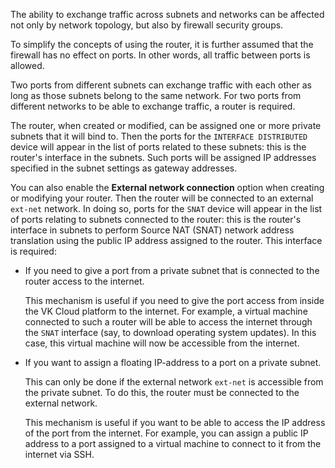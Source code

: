 <info>

The ability to exchange traffic across subnets and networks can be affected not only by network topology, but also by firewall security groups.

To simplify the concepts of using the router, it is further assumed that the firewall has no effect on ports. In other words, all traffic between ports is allowed.

</info>

Two ports from different subnets can exchange traffic with each other as long as those subnets belong to the same network. For two ports from different networks to be able to exchange traffic, a router is required.

The router, when created or modified, can be assigned one or more private subnets that it will bind to. Then the ports for the `INTERFACE DISTRIBUTED` device will appear in the list of ports related to these subnets: this is the router's interface in the subnets. Such ports will be assigned IP addresses specified in the subnet settings as gateway addresses.

You can also enable the **External network connection** option when creating or modifying your router. Then the router will be connected to an external `ext-net` network. In doing so, ports for the `SNAT` device will appear in the list of ports relating to subnets connected to the router: this is the router's interface in subnets to perform Source NAT (SNAT) network address translation using the public IP address assigned to the router. This interface is required:

- If you need to give a port from a private subnet that is connected to the router access to the internet.

  This mechanism is useful if you need to give the port access from inside the VK Cloud platform to the internet. For example, a virtual machine connected to such a router will be able to access the internet through the `SNAT` interface (say, to download operating system updates). In this case, this virtual machine will now be accessible from the internet.

- If you want to assign a floating IP-address to a port on a private subnet.

  This can only be done if the external network `ext-net` is accessible from the private subnet. To do this, the router must be connected to the external network.

  This mechanism is useful if you want to be able to access the IP address of the port from the internet. For example, you can assign a public IP address to a port assigned to a virtual machine to connect to it from the internet via SSH.
